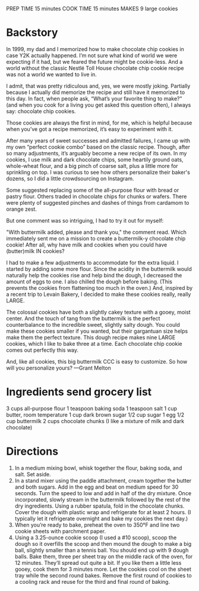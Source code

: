 PREP TIME
15 minutes
COOK TIME
15 minutes
MAKES
9 large cookies

# Backstory
In 1999, my dad and I memorized how to make chocolate chip cookies in case Y2K actually happened. I’m not sure what kind of world we were expecting if it had, but we feared the future might be cookie-less. And a world without the classic Nestlé Toll House chocolate chip cookie recipe was not a world we wanted to live in.

I admit, that was pretty ridiculous and, yes, we were mostly joking. Partially because I actually did memorize the recipe and still have it memorized to this day. In fact, when people ask, “What’s your favorite thing to make?” (and when you cook for a living you get asked this question often), I always say: chocolate chip cookies.

Those cookies are always the first in mind, for me, which is helpful because when you’ve got a recipe memorized, it’s easy to experiment with it.

After many years of sweet successes and admitted failures, I came up with my own “perfect cookie combo” based on the classic recipe. Though, after so many adjustments, it’s arguably become a new recipe of its own. In my cookies, I use milk and dark chocolate chips, some heartily ground oats, whole-wheat flour, and a big pinch of coarse salt, plus a little more for sprinkling on top. I was curious to see how others personalize their baker's dozens, so I did a little crowdsourcing on Instagram.

Some suggested replacing some of the all-purpose flour with bread or pastry flour. Others traded in chocolate chips for chunks or wafers. There were plenty of suggested pinches and dashes of things from cardamom to orange zest.

But one comment was so intriguing, I had to try it out for myself:

"With buttermilk added, please and thank you," the comment read. Which immediately sent me on a mission to create a buttermilk-y chocolate chip cookie! After all, why have milk and cookies when you could have (butter)milk IN cookies?

I had to make a few adjustments to accommodate for the extra liquid. I started by adding some more flour. Since the acidity in the buttermilk would naturally help the cookies rise and help bind the dough, I decreased the amount of eggs to one. I also chilled the dough before baking. (This prevents the cookies from flattening too much in the oven.) And, inspired by a recent trip to Levain Bakery, I decided to make these cookies really, really LARGE.

The colossal cookies have both a slightly cakey texture with a gooey, moist center. And the touch of tang from the buttermilk is the perfect counterbalance to the incredible sweet, slightly salty dough. You could make these cookies smaller if you wanted, but their gargantuan size helps make them the perfect texture. This dough recipe makes nine LARGE cookies, which I like to bake three at a time. Each chocolate chip cookie comes out perfectly this way.

And, like all cookies, this big buttermilk CCC is easy to customize. So how will you personalize yours? —Grant Melton

# Ingredients send grocery list
3 cups all-purpose flour
1 teaspoon baking soda
1 teaspoon salt
1 cup butter, room temperature
1 cup dark brown sugar
1/2 cup sugar
1 egg
1/2 cup buttermilk
2 cups chocolate chunks (I like a mixture of milk and dark chocolate)

# Directions
1. In a medium mixing bowl, whisk together the flour, baking soda, and salt. Set aside.
2. In a stand mixer using the paddle attachment, cream together the butter and both sugars. Add in the egg and beat on medium speed for 30 seconds. Turn the speed to low and add in half of the dry mixture. Once incorporated, slowly stream in the buttermilk followed by the rest of the dry ingredients. Using a rubber spatula, fold in the chocolate chunks. Cover the dough with plastic wrap and refrigerate for at least 2 hours. (I typically let it refrigerate overnight and bake my cookies the next day.)
3. When you’re ready to bake, preheat the oven to 350°F and line two cookie sheets with parchment paper.
4. Using a 3.25-ounce cookie scoop (I used a #10 scoop), scoop the dough so it overfills the scoop and then mound the dough to make a big ball, slightly smaller than a tennis ball. You should end up with 9 dough balls. Bake them, three per sheet tray on the middle rack of the oven, for 12 minutes. They’ll spread out quite a bit. If you like them a little less gooey, cook them for 3 minutes more. Let the cookies cool on the sheet tray while the second round bakes. Remove the first round of cookies to a cooling rack and reuse for the third and final round of baking.